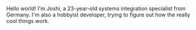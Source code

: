 Hello world! I'm Joshi, a 23-year-old systems integration specialist from Germany. I'm also a hobbyist developer, trying to figure out how the really cool things work.
